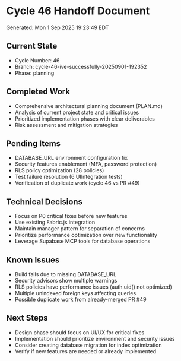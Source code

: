 # Cycle 46 Handoff Document

Generated: Mon  1 Sep 2025 19:23:49 EDT

## Current State
- Cycle Number: 46
- Branch: cycle-46-ive-successfully-20250901-192352
- Phase: planning

## Completed Work
- Comprehensive architectural planning document (PLAN.md)
- Analysis of current project state and critical issues
- Prioritized implementation phases with clear deliverables
- Risk assessment and mitigation strategies

## Pending Items
- DATABASE_URL environment configuration fix
- Security features enablement (MFA, password protection)
- RLS policy optimization (28 policies)
- Test failure resolution (6 UIIntegration tests)
- Verification of duplicate work (cycle 46 vs PR #49)

## Technical Decisions
- Focus on P0 critical fixes before new features
- Use existing Fabric.js integration
- Maintain manager pattern for separation of concerns
- Prioritize performance optimization over new functionality
- Leverage Supabase MCP tools for database operations

## Known Issues
- Build fails due to missing DATABASE_URL
- Security advisors show multiple warnings
- RLS policies have performance issues (auth.uid() not optimized)
- Multiple unindexed foreign keys affecting queries
- Possible duplicate work from already-merged PR #49

## Next Steps
- Design phase should focus on UI/UX for critical fixes
- Implementation should prioritize environment and security issues
- Consider creating database migration for index optimization
- Verify if new features are needed or already implemented

